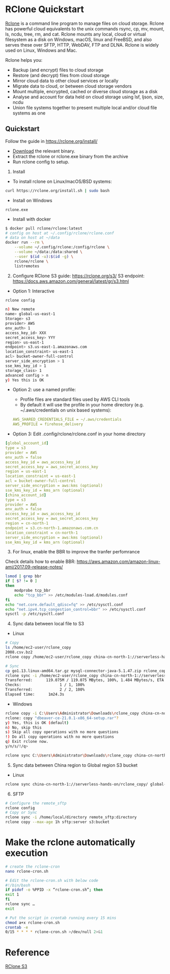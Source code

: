 # RClone Quickstart

[Rclone](https://rclone.org) is a command line program to manage files on cloud storage. Rclone has powerful cloud equivalents to the unix commands rsync, cp, mv, mount, ls, ncdu, tree, rm, and cat. Rclone mounts any local, cloud or virtual filesystem as a disk on Windows, macOS, linux and FreeBSD, and also serves these over SFTP, HTTP, WebDAV, FTP and DLNA. Rclone is widely used on Linux, Windows and Mac. 

Rclone helps you:

- Backup (and encrypt) files to cloud storage
- Restore (and decrypt) files from cloud storage
- Mirror cloud data to other cloud services or locally
- Migrate data to cloud, or between cloud storage vendors
- Mount multiple, encrypted, cached or diverse cloud storage as a disk
- Analyse and account for data held on cloud storage using lsf, ljson, size, ncdu
- Union file systems together to present multiple local and/or cloud file systems as one

## Quickstart
Follow the guide in https://rclone.org/install/
- [Download](https://rclone.org/downloads/) the relevant binary.
- Extract the rclone or rclone.exe binary from the archive
- Run rclone config to setup.

1. Install
- To install rclone on Linux/macOS/BSD systems:
```bash
curl https://rclone.org/install.sh | sudo bash
```
- Install on Windows
```
rclone.exe
```
- Install with docker
```bash
$ docker pull rclone/rclone:latest
# config on host at ~/.config/rclone/rclone.conf
# data on host at ~/data
docker run --rm \
    --volume ~/.config/rclone:/config/rclone \
    --volume ~/data:/data:shared \
    --user $(id -u):$(id -g) \
    rclone/rclone \
    listremotes
```

2. Configure
RClone S3 guide: https://rclone.org/s3/
S3 endpoint: https://docs.aws.amazon.com/general/latest/gr/s3.html

- Option 1: Interactive
```bash
rclone config

n) New remote
name> global-us-east-1
Storage> s3
provider> AWS
env_auth> 1
access_key_id> XXX
secret_access_key> YYY
region> us-east-1
endpoint> s3.us-east-1.amazonaws.com
location_constraint> us-east-1
acl> bucket-owner-full-control
server_side_encryption > 1
sse_kms_key_id > 1
storage_class> 1
advanced config > n
y) Yes this is OK
```
- Option 2: use a named profile:
  - Profile files are standard files used by AWS CLI tools
  - By default it will use the profile in your home directory (e.g. ~/.aws/credentials on unix based systems):
  ```yaml
  AWS_SHARED_CREDENTIALS_FILE = ~/.aws/credentials
  AWS_PROFILE = firehose_delivery
  ```


- Option 3: Edit .config/rclone/rclone.conf in your home directory
```yaml
[global_account_id]
type = s3
provider = AWS
env_auth = false
access_key_id = aws_access_key_id
secret_access_key = aws_secret_access_key
region = us-east-1
location_constraint = us-east-1
acl = bucket-owner-full-control
server_side_encryption = aws:kms (optional)
sse_kms_key_id = kms_arn (optional)
[china_account_id]
type = s3
provider = AWS
env_auth = false
access_key_id = aws_access_key_id
secret_access_key = aws_secret_access_key
region = cn-north-1
endpoint = s3.cn-north-1.amazonaws.com.cn
location_constraint = cn-north-1
server_side_encryption = aws:kms (optional)
sse_kms_key_id = kms_arn (optional)
```

3. For linux, enable the BBR to improve the tranfer perfomrance

Check details how to enable BBR: https://aws.amazon.com/amazon-linux-ami/2017.09-release-notes/

```bash
lsmod | grep bbr
if [ $? != 0 ]
then
    modprobe tcp_bbr
    echo "tcp_bbr" >> /etc/modules-load.d/modules.conf
fi
echo "net.core.default_qdisc=fq" >> /etc/sysctl.conf
echo "net.ipv4.tcp_congestion_control=bbr" >> /etc/sysctl.conf
sysctl -p /etc/sysctl.conf
```

4. Sync data between local file to S3
- Linux
```bash
# Copy
ls /home/ec2-user/rclone_copy
2008.csv.bz2
rclone copy /home/ec2-user/rclone_copy china-cn-north-1://serverless-hands-on/rclone_copy/

# Sync
cp go1.13.linux-amd64.tar.gz mysql-connector-java-5.1.47.zip rclone_copy/
rclone sync -i /home/ec2-user/rclone_copy china-cn-north-1://serverless-hands-on/rclone_copy/ --max-age 24h #Only sync last_modify_time yonger than 24h and -i is interactive, without -i will running backend
Transferred:   	  119.075M / 119.075 MBytes, 100%, 1.484 MBytes/s, ETA 0s
Checks:                 1 / 1, 100%
Transferred:            2 / 2, 100%
Elapsed time:      1m24.3s
```
- Windows
```bash
rclone copy -i C:\Users\Administrator\Downloads\rclone_copy china-cn-north-1://serverless-hands-on/rclone_copy/windows/
rclone: copy "dbeaver-ce-21.0.1-x86_64-setup.rar"?
y) Yes, this is OK (default)
n) No, skip this
s) Skip all copy operations with no more questions
!) Do all copy operations with no more questions
q) Exit rclone now.
y/n/s/!/q>

rclone sync C:\Users\Administrator\Downloads\rclone_copy china-cn-north-1://serverless-hands-on/rclone_copy/windows/
```

5. Sync data between China region to Global region S3 bucket
- Linux
```bash
rclone sync china-cn-north-1://serverless-hands-on/rclone_copy/ global-us-east-1://ray-cross-region-sync-us-east-1/beijing-crr/rclone_copy/
```

6. SFTP
```bash
# Configure the remote_sftp
rclone config 
# Copy or Sync
rclone sync -i /home/local/directory remote_sftp:directory
rclone copy --max-age 1h sftp:server s3:bucket
```

# Make the rclone automatically execution
```bash
# create the rclone-cron
nano rclone-cron.sh

# Edit the rclone-cron.sh with below code
#!/bin/bash
if pidof -o %PPID -x “rclone-cron.sh”; then
exit 1
fi
rclone sync …
exit

# Put the script in crontab running every 15 mins
chmod a+x rclone-cron.sh
crontab -e
0/15 * * * * rclone-cron.sh >/dev/null 2>&1
```

# Reference
[RClone S3](https://rclone.org/s3/)
